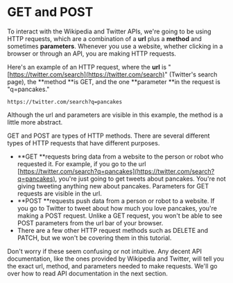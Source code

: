 # GET and POST

To interact with the Wikipedia and Twitter APIs, we're going to be using HTTP requests, which are a combination of a **url** plus a **method** and sometimes **parameters**. Whenever you use a website, whether clicking in a browser or through an API, you are making HTTP requests.

Here's an example of an HTTP request, where the **url** is "[https://twitter.com/search](https://twitter.com/search)" \(Twitter's search page\), the **method **is GET, and the one **parameter **in the request is "q=pancakes."

```
https://twitter.com/search?q=pancakes
```

Although the url and parameters are visible in this example, the method is a little more abstract.

GET and POST are types of HTTP methods. There are several different types of HTTP requests that have different purposes.

* **GET **requests bring data from a website to the person or robot who requested it. For example, if you go to the url [https://twitter.com/search?q=pancakes](https://twitter.com/search?q=pancakes), you're just going to get tweets about pancakes. You're not giving tweeting anything new about pancakes. Parameters for GET requests are visible in the url.
* **POST **requests push data from a person or robot to a website. If you go to Twitter to tweet about how much you love pancakes, you're making a POST request. Unlike a GET request, you won't be able to see POST parameters from the url bar of your browser. 
* There are a few other HTTP request methods such as DELETE and PATCH, but we won't be covering them in this tutorial.

Don't worry if these seem confusing or not intuitive. Any decent API documentation, like the ones provided by Wikipedia and Twitter, will tell you the exact url, method, and parameters needed to make requests. We'll go over how to read API documentation in the next section.



